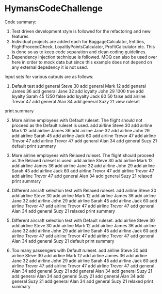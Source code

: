 # HymansCodeChallenge

Code summary:

1. Test driven development style is followed for the refactoring and new features.
2. Individual projects are added each for BaggageCalculator, Entities, FlightProceedCheck, LoyaltlyPointsCalculator, ProfitCalculator etc. This is done so as to keep code separation and clean coding guidelines.
3. Dependency injection technique is followed. MOQ can also be used over here in order to mock data but since this example does not depend on any external depedency it is not used.


Input sets for various outputs are as follows:
1. Default test
add general Steve 30 
add general Mark 12 
add general James 36 
add general Jane 32 
add loyalty John 29 1000 true 
add loyalty Sarah 45 1250 false 
add loyalty Jack 60 50 false 
add airline Trevor 47 
add general Alan 34 
add general Suzy 21 
view ruleset

print summary

2. More airline employees with Default ruleset. The flight should not proceed as the Default ruleset is used.
add airline Steve 30 
add airline Mark 12 
add airline James 36 
add airline Jane 32 
add airline John 29 
add airline Sarah 45 
add airline Jack 60 
add airline Trevor 47
add airline Trevor 47 
add airline Trevor 47 
add general Alan 34 
add general Suzy 21 
default
print summary

3. More airline employees with Relaxed ruleset. The flight should  proceed as the Relaxed ruleset is used.
add airline Steve 30 
add airline Mark 12 
add airline James 36 
add airline Jane 32 
add airline John 29 
add airline Sarah 45 
add airline Jack 60 
add airline Trevor 47
add airline Trevor 47 
add airline Trevor 47 
add general Alan 34 
add general Suzy 21 
relaxed
print summary

4. Different aircraft selection test with Relaxed ruleset.
add airline Steve 30
add airline Steve 30 
add airline Mark 12 
add airline James 36 
add airline Jane 32 
add airline John 29 
add airline Sarah 45 
add airline Jack 60 
add airline Trevor 47
add airline Trevor 47 
add airline Trevor 47 
add general Alan 34 
add general Suzy 21 
relaxed
print summary

5. Different aircraft selection test with Default ruleset.
add airline Steve 30
add airline Steve 30 
add airline Mark 12 
add airline James 36 
add airline Jane 32 
add airline John 29 
add airline Sarah 45 
add airline Jack 60 
add airline Trevor 47
add airline Trevor 47 
add airline Trevor 47 
add general Alan 34 
add general Suzy 21 
default
print summary

6. Too many passengers with Default ruleset.
add airline Steve 30
add airline Steve 30 
add airline Mark 12 
add airline James 36 
add airline Jane 32 
add airline John 29 
add airline Sarah 45 
add airline Jack 60 
add airline Trevor 47
add airline Trevor 47 
add airline Trevor 47 
add general Alan 34 
add general Suzy 21 
add general Alan 34 
add general Suzy 21 
add general Alan 34 
add general Suzy 21 
add general Alan 34 
add general Suzy 21 
add general Alan 34 
add general Suzy 21 
relaxed
print summary